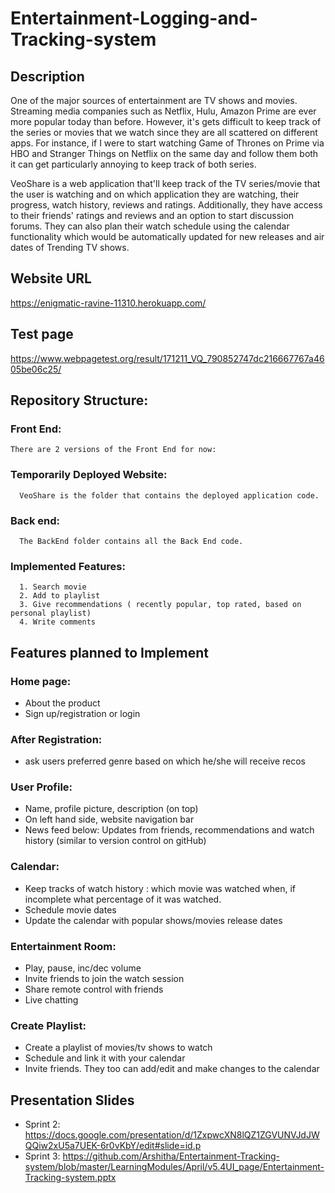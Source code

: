 # Entertainment-Logging-and-Tracking-system

## Description
One of the major sources of entertainment are TV shows and movies. Streaming media companies such as Netflix, Hulu, Amazon Prime are ever more popular today than before. However, it's gets difficult to keep track of the series or movies that we watch since they are all scattered on different apps. For instance, if I were to start watching Game of Thrones on Prime via HBO and Stranger Things on Netflix on the same day and follow them both it can get particularly annoying to keep track of both series. 

VeoShare is a web application that'll keep track of the TV series/movie that the user is watching and on which application they are watching, their progress, watch history, reviews and ratings. Additionally, they have access to their friends' ratings and reviews and an option to start discussion forums. They can also plan their watch schedule using the calendar functionality which would be automatically updated for new releases and air dates of Trending TV shows. 

## Website URL
https://enigmatic-ravine-11310.herokuapp.com/

## Test page
https://www.webpagetest.org/result/171211_VQ_790852747dc216667767a4605be06c25/

## Repository Structure:
### Front End: 
    
    There are 2 versions of the Front End for now: 


### Temporarily Deployed Website:

	  VeoShare is the folder that contains the deployed application code.


### Back end:

      The BackEnd folder contains all the Back End code.

### Implemented Features:

      1. Search movie
      2. Add to playlist
      3. Give recommendations ( recently popular, top rated, based on personal playlist)
      4. Write comments
  
      
## Features planned to Implement

### Home page:

- About the product
- Sign up/registration or login

### After Registration:

- ask users preferred genre based on which he/she will receive recos

### User Profile:

- Name, profile picture, description (on top)
- On left hand side, website navigation bar
- News feed below: Updates from friends, recommendations and watch history (similar to version control on gitHub)

### Calendar:

- Keep tracks of watch history : which movie was watched when, if incomplete what percentage of it was watched.
- Schedule movie dates
- Update the calendar with popular shows/movies release dates

### Entertainment Room:

- Play, pause, inc/dec volume
- Invite friends to join the watch session
- Share remote control with friends
- Live chatting

### Create Playlist:

- Create a playlist of movies/tv shows to watch
- Schedule and link it with your calendar
- Invite friends. They too can add/edit and make changes to the calendar

 
 
## Presentation Slides
 
- Sprint 2: https://docs.google.com/presentation/d/1ZxpwcXN8lQZ1ZGVUNVJdJWQQiw2xU5a7UEK-6r0vKbY/edit#slide=id.p
- Sprint 3: https://github.com/Arshitha/Entertainment-Tracking-system/blob/master/LearningModules/April/v5.4UI_page/Entertainment-Tracking-system.pptx


